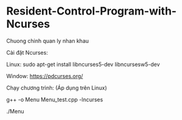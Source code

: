 # Resident-Control-Program-with-Ncurses
Chuong chinh quan ly nhan khau 

Cài đặt Ncurses:

Linux: sudo apt-get install libncurses5-dev libncursesw5-dev

Window: https://pdcurses.org/

Chạy chương trình: (Áp dụng trên Linux)

g++ -o Menu Menu_test.cpp -lncurses 

./Menu
